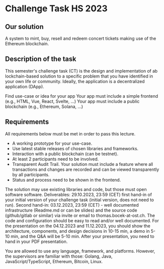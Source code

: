 # Challenge Task HS 2023
## Our solution
A system to mint, buy, resell and redeem concert tickets making use of the Ethereum blockchain.

## Description of the task
This semester's challenge task (CT) is the design and implementation of ab lockchain-based solution to a specific problem that you have identified in your own life or community. Ideally, the application is a decentralized application (DApp).

Find use-case or idea for your app
Your app must include a simple frontend (e.g., HTML, Vue, React, Svelte, ...)
Your app must include a public blockchain (e.g., Ethereum, Solana, ...)

## Requirements
All requirements below must be met in order to pass this lecture.
- A working prototype for your use-case.
- Use latest stable releases of chosen libraries and frameworks.
- Interaction with a public blockchain (can be testnet).
- At least 2 participants need to be involved.
- Transparent Audit Trail. Your solution must include a feature where all transactions and changes are recorded and can be viewed transparently by all participants.
- Status and process need to be shown in the frontend.

The solution may use existing libraries and code, but those must open software software.
Deliverables: 29.10.2023, 23:59 (CET) first hand-in of your initial version of your challenge task (initial version, does not need to run). Second hand-in: 03.12.2023, 23:59 (CET) - well documented infrastructure (Readme.md or can be slides) and the source code (github/gitlab or similar) via invite or email to thomas.bocek-at-ost.ch. The code and configuration should be easy to read and/or well documented. For the presentation on the 04.12.2023 and 11.12.2023, you should show the architecture, components, and design decisions in 10-15 min, a demo in 5-10 min, and the Q&A will be 5-10 min. After your presentation, you need to hand in your PDF presentation.

You are allowed to use any language, framework, and platforms. However, the supervisors are familiar with those: Golang, Java, JavaScript/TypeScript, Ethereum, Bitcoin, Linux.
